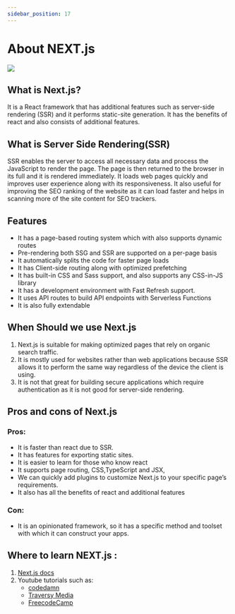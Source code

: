 ```yaml
---
sidebar_position: 17
---
```


#  About NEXT.js 




<img  src="https://nx.dev/documentation/latest/shared/nextjs-logo.png"/>


## What is Next.js?
It is a React framework that has additional features such as server-side rendering (SSR) and it performs static-site generation. It has the benefits of react and also consists of additional features.




## What is Server Side Rendering(SSR)
SSR enables the server to access all necessary data and process the JavaScript to render the page. The page is then returned to the browser in its full and it is rendered immediately. It loads web pages quickly and improves user experience along with its responsiveness. It also useful for improving the SEO ranking of the website as it can load faster and helps in scanning more of the site content for SEO trackers.


## Features 
- It has a page-based routing system which with also supports dynamic routes
- Pre-rendering both SSG and SSR are supported on a per-page basis
- It automatically splits the  code for faster page loads
- It has Client-side routing along with optimized prefetching
- It has built-in CSS and Sass support, and also supports any CSS-in-JS library
- It has a development environment with Fast Refresh support.
- It uses API routes to build API endpoints with Serverless Functions
- It is also fully extendable


## When Should we use Next.js
1. Next.js is suitable for making optimized pages that rely on organic search traffic. 
2. It is mostly used for websites rather than web applications because SSR allows it to perform the same way regardless of the device the client is using.
3. It is not that great for building secure applications which require authentication as it is not good for server-side rendering.


## Pros and cons of Next.js
### Pros:
 
- It is faster than react due to SSR.
- It has features for exporting static sites.
- It is easier to learn for those who know react
- It supports page routing, CSS,TypeScript and JSX,
- We can quickly add plugins to customize Next.js to your specific page’s requirements.
- It also has all the benefits of react and additional features

### Con:
- It is an opinionated framework, so it has a specific method and toolset with which it can construct your apps.


## Where to learn NEXT.js :
1. [Next.js docs](https://nextjs.org/docs/getting-started)
2. Youtube tutorials such as:
    -  [codedamn](https://youtu.be/tt3PUvhOVzo)
    -  [Traversy Media](https://youtu.be/mTz0GXj8NN0) 
    -  [FreecodeCamp](https://www.youtube.com/watch?v=1WmNXEVia8I)

